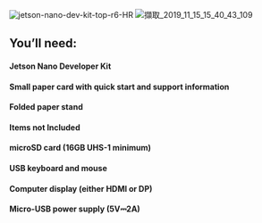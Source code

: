 ![jetson-nano-dev-kit-top-r6-HR](https://user-images.githubusercontent.com/53148219/68925488-225e2f80-07be-11ea-8b44-3729ed112157.png)
![擷取_2019_11_15_15_40_43_109](https://user-images.githubusercontent.com/53148219/68925598-4d488380-07be-11ea-9da6-cfcb48978e45.png)
## You’ll need:
#### Jetson Nano Developer Kit
#### Small paper card with quick start and support information
#### Folded paper stand
#### Items not Included
#### microSD card (16GB UHS-1 minimum)
#### USB keyboard and mouse
#### Computer display (either HDMI or DP)
#### Micro-USB power supply (5V⎓2A)
